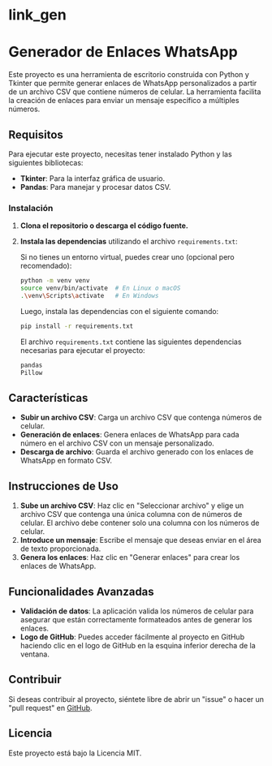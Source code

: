 # link_gen

# Generador de Enlaces WhatsApp

Este proyecto es una herramienta de escritorio construida con Python y Tkinter que permite generar enlaces de WhatsApp personalizados a partir de un archivo CSV que contiene números de celular. La herramienta facilita la creación de enlaces para enviar un mensaje específico a múltiples números.

## Requisitos

Para ejecutar este proyecto, necesitas tener instalado Python y las siguientes bibliotecas:

- **Tkinter**: Para la interfaz gráfica de usuario.
- **Pandas**: Para manejar y procesar datos CSV.

### Instalación

1. **Clona el repositorio o descarga el código fuente.**
   
2. **Instala las dependencias** utilizando el archivo `requirements.txt`:

   Si no tienes un entorno virtual, puedes crear uno (opcional pero recomendado):

   ```bash
   python -m venv venv
   source venv/bin/activate  # En Linux o macOS
   .\venv\Scripts\activate   # En Windows
   ```
   Luego, instala las dependencias con el siguiente comando:

   ```bash
   pip install -r requirements.txt
   ```

   El archivo `requirements.txt` contiene las siguientes dependencias necesarias para ejecutar el proyecto:

   ```txt
   pandas
   Pillow
   ```

## Características

- **Subir un archivo CSV**: Carga un archivo CSV que contenga números de celular.
- **Generación de enlaces**: Genera enlaces de WhatsApp para cada número en el archivo CSV con un mensaje personalizado.
- **Descarga de archivo**: Guarda el archivo generado con los enlaces de WhatsApp en formato CSV.

## Instrucciones de Uso

1. **Sube un archivo CSV**: Haz clic en "Seleccionar archivo" y elige un archivo CSV que contenga una única columna con de números de celular. El archivo debe contener solo una columna con los números de celular.
2. **Introduce un mensaje**: Escribe el mensaje que deseas enviar en el área de texto proporcionada.
3. **Genera los enlaces**: Haz clic en "Generar enlaces" para crear los enlaces de WhatsApp.

## Funcionalidades Avanzadas

- **Validación de datos**: La aplicación valida los números de celular para asegurar que están correctamente formateados antes de generar los enlaces.
- **Logo de GitHub**: Puedes acceder fácilmente al proyecto en GitHub haciendo clic en el logo de GitHub en la esquina inferior derecha de la ventana.

## Contribuir

Si deseas contribuir al proyecto, siéntete libre de abrir un "issue" o hacer un "pull request" en [GitHub](https://github.com/RodPy/link_gen.git).

## Licencia

Este proyecto está bajo la Licencia MIT.
